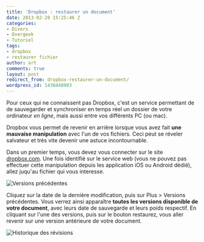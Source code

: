```yaml
---
title: 'Dropbox : restaurer un document'
date: 2013-02-28 15:25:46 Z
categories:
- Divers
- Overgeek
- Tutoriel
tags:
- dropbox
- restaurer fichier
author: art
comments: true
layout: post
redirect_from: dropbox-restaurer-un-document/
wordpress_id: 1438448903
---
```


Pour ceux qui ne connaissent pas Dropbox, c'est un service permettant de de sauvegarder et synchroniser en temps réel un dossier de votre ordinateur _en ligne_, mais aussi entre vos différents PC (ou mac).





Dropbox vous permet de revenir en arrière lorsque vous avez fait **une mauvaise manipulation** avec l'un de vos fichiers. Ceci peut se réveler salvateur et très vite devenir une astuce incontournable.





Dans un premier temps, vous devez vous connecter sur le site [dropbox.com](http://dropbox.com). Une fois identifié sur le service web (vous ne pouvez pas effectuer cette manipulation depuis les application iOS ou Android dédié), allez juqu'au fichier qui vous interesse.





<img alt="Versions précédentes" data-src="https://static.irz.fr/2013/02/dropbox-version-precedante.png" src="https://static.irz.fr/thumb.php?size=<100&crop=0&src=https://static.irz.fr/2013/02/dropbox-version-precedante.png" />





Cliquez sur la date de la dernière modification, puis sur Plus > Versions précédentes. Vous verrez ainsi apparaître **toutes les versions disponible de votre document**, avec leurs date de sauvegarde et leurs poids respectif. En cliquant sur l'une des versions, puis sur le bouton restaurez, vous aller revenir sur une version antérieure de votre document.





<img alt="Historique des révisions" data-src="https://static.irz.fr/2013/02/dropbox-historique-version.png" src="https://static.irz.fr/thumb.php?size=<100&crop=0&src=https://static.irz.fr/2013/02/dropbox-historique-version.png" />



